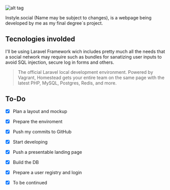 ![alt tag](https://raw.github.com/E-Chan/instyle/blob/master/public/logo.png)

Instyle.social (Name may be subject to changes), is a webpage being developed by me as my final degree´s project.

## Tecnologies involded

I'll be using Laravel Framework wich includes pretty much all the needs that a social network may require such as bundles for sanatizing user inputs to avoid SQL injection, secure log in forms and others.
>The official Laravel local development environment. Powered by Vagrant, Homestead gets your entire team on the same page with the latest PHP, MySQL, Postgres, Redis, and more.

## To-Do
- [x] Plan a layout and mockup
- [x] Prepare the enviroment
- [x] Push my commits to GitHub
- [x] Start developing
- [x] Push a presentable landing page
- [x] Build the DB
- [x] Prepare a user registry and login
- [x] To be continued


